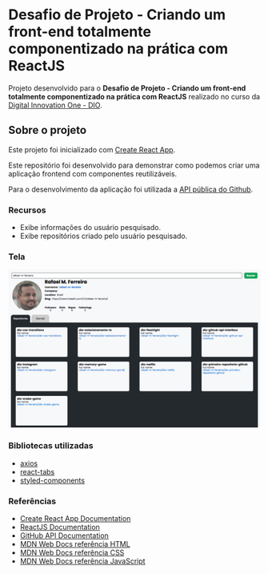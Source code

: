 # Desafio de Projeto - Criando um front-end totalmente componentizado na prática com ReactJS

Projeto desenvolvido para o **Desafio de Projeto - Criando um front-end totalmente componentizado na prática com ReactJS** realizado no curso da [Digital Innovation One - DIO](https://www.dio.me/).

## Sobre o projeto

Este projeto foi inicializado com [Create React App](https://github.com/facebook/create-react-app).

Este repositório foi desenvolvido para demonstrar como podemos criar uma aplicação frontend com componentes reutilizáveis.

Para o desenvolvimento da aplicação foi utilizada a [API pública do Github](https://docs.github.com/en/rest/guides/getting-started-with-the-rest-api).

### Recursos

- Exibe informações do usuário pesquisado. 
- Exibe repositórios criado pelo usuário pesquisado.

### Tela

![image](./image/snapshot-1.png "Print of the finished project.")

### Bibliotecas utilizadas

- [axios](https://www.npmjs.com/package/axios)
- [react-tabs](https://www.npmjs.com/package/react-tabs)
- [styled-components](https://styled-components.com/)

### Referências

- [Create React App Documentation](https://create-react-app.dev/docs/getting-started)
- [ReactJS Documentation](https://reactjs.org/docs/getting-started.html)
- [GitHub API Documentation](https://docs.github.com/en/rest/guides/getting-started-with-the-rest-api)
  <br />
- [MDN Web Docs referência HTML](https://developer.mozilla.org/pt-BR/docs/Web/HTML/)
- [MDN Web Docs referência CSS](https://developer.mozilla.org/pt-BR/docs/Web/CSS/)
- [MDN Web Docs referência JavaScript](https://developer.mozilla.org/pt-BR/docs/Web/JavaScript/)
